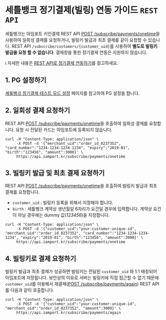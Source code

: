 # 세틀뱅크 정기결제(빌링) 연동 가이드 `REST API`

세틀뱅크는 아임포트 키인결제 REST API [POST /subscribe/payments/onetime](https://api.iamport.kr/#!/subscribe/onetime)을 사용하여 일회성 결제를 요청하거나, 빌링키 발급과 최초 결제를 같이 요청할 수 있습니다. REST API `/subscribe/customers/{customer_uid}`를 사용하여 **별도로 빌링키 발급을 요청 할 수 없습니다**. 결제창을 통한 정기결제 연동은 지원하지 않습니다.
<Br />

ℹ️ 자세한 내용은 [REST API로 정기결제 연동하기](https://docs.iamport.kr/implementation/subscription?lang=ko#issue-billing-a)를 참고하세요.

## 1. PG 설정하기  

<a href="https://guide.iamport.kr/dc47a51b-37f9-4662-a94f-95a481236204" target="_blank">세틀뱅크 정기결제 테스트 모드 설정</a> 페이지를 참고하여 PG 설정을 합니다.


## 2. 일회성 결제 요청하기

REST API [POST /subscribe/payments/onetime](https://api.iamport.kr/#!/subscribe/onetime)을 호출하여 일회성 결제를 요청합니다. 요청 시 전달된 카드는 아임포트에 등록되지 않습니다.

```
curl -H "Content-Type: application/json" \   
     -X POST -d '{"merchant_uid":"order_id_8237352", "card_number":"1234-1234-1234-1234", "expiry":"2019-01", "birth":"123456", "amount":3000}' \
     https://api.iamport.kr/subscribe/payments/onetime
```


## 3. 빌링키 발급 및 최초 결제 요청하기  

REST API [POST /subscribe/payments/onetime](https://api.iamport.kr/#!/subscribe/onetime)을 호출하여 빌링키 발급과 최초 결제를 요청합니다.

- `customer_uid` : 빌링키 등록을 위해서 지정해야 합니다. 
- `birth` : 세틀뱅크 계약상 생년월일 6자리가 요건일 경우에 입력합니다. 계약상 요건이 아닐 경우에는 dummy 값(*123456*)을 지정합니다.

```
curl -H "Content-Type: application/json" \   
     -X POST -d '{"customer_uid":"your-customer-unique-id", "merchant_uid":"order_id_8237352", "card_number":"1234-1234-1234-1234", "expiry":"2019-01", "birth":"123456", "amount":3000}' \
     https://api.iamport.kr/subscribe/payments/onetime
```


## 4. 빌링키로 결제 요청하기

빌링키 발급과 최초 결제가 성공하면 빌링키는 전달된 `customer_uid` 와 1:1 매칭되어 아임포트에 저장됩니다. 보안상의 이유로 서버는 빌링키에 직접 접근할 수 없기 때문에 `customer_uid`를 이용해서 재결제([POST /subscribe/payments/again](https://api.iamport.kr/#!/subscribe/again)) REST API를 다음과 같이 호출합니다.

```
curl -H "Content-Type: application/json" \   
     -X POST -d '{"customer_uid":"your-customer-unique-id", "merchant_uid":"order_id_8237352", "amount":3000}' \
     https://api.iamport.kr/subscribe/payments/again
